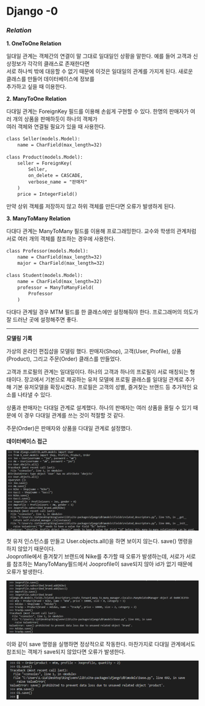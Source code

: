 # Django -0

### ***Relation***
**1. OneToOne Relation**

일대일 관계는 객체간의 연결이 말 그대로 일대일인 상황을 말한다. 예를 들어 고객과 신상정보가 각각의 클래스로 존재한다면  
서로 하나씩 밖에 대응할 수 없기 때문에 이것은 일대일의 관계를 가지게 된다. 새로운 클래스를 만들어 데이터베이스에 정보를  
추가하고 싶을 때 이용한다.

**2. ManyToOne Relation**

다대일 관계는 ForeignKey 필드를 이용해 손쉽게 구현할 수 있다. 한명의 판매자가 여러 개의 상품을 판매하듯이 하나의 객체가  
여러 객체와 연결될 필요가 있을 때 사용한다.

    class Seller(models.Model):
        name = CharField(max_length=32)
    
    class Product(models.Model):
        seller = ForeignKey(
            Seller,
            on_delete = CASCADE,
            verbose_name = "판매자"
        )
        price = IntegerField()

만약 상위 객체를 저장하지 않고 하위 객체를 만든다면 오류가 발생하게 된다.

**3. ManyToMany Relation**

다대다 관계는 ManyToMany 필드를 이용해 프로그래밍한다. 교수와 학생의 관계처럼 서로 여러 개의 객체를 참조하는 경우에 사용한다.

    class Professor(models.Model):
        name = CharField(max_length=32)
        major = CharField(max_length=32)
    
    class Student(models.Model):
        name = CharField(max_length=32)
        professor = ManyToManyField(
            Professor
        )

다대다 관계일 경우 MTM 필드를 한 클래스에만 설정해줘야 한다. 프로그래머의 의도가 잘 드러난 곳에 설정해주면 좋다.

*****

**모델링 기록**

가상의 온라인 편집샵을 모델링 했다. 판매자(Shop), 고객(User, Profile), 상품(Product), 그리고 주문(Order) 클래스를 만들었다.

고객과 프로필의 관계는 일대일이다. 하나의 고객과 하나의 프로필이 서로 매칭되는 형태이다. 장고에서 기본으로 제공하는 유저 모델에 프로필 클래스를 일대일 관계로 추가해 기본 유저모델을 확장시켰다. 프로필은 고객의 성별, 즐겨찾는 브랜드 등 추가적인 요소를 나타낼 수 있다.

상품과 판매자는 다대일 관계로 설계했다. 하나의 판매자는 여러 상품을 올릴 수 있기 때문에 이 경우 다대일 관계를 쓰는 것이 적절할 것 같다.

주문(Order)은 판매자와 상품을 다대일 관계로 설정했다.

**데이터베이스 접근**

![fig1](image/장고1.PNG)

첫 유저 인스턴스를 만들고 User.objects.all()을 하면 보이지 않는다. save() 명령을 하지 않았기 때문이다.  
Jooprofile에서 즐겨찾기 브랜드에 Nike를 추가할 때 오류가 발생하는데, 서로가 서로를 참조하는 ManyToMany필드에서 Jooprofile이 save되지 않아 id가 없기 때문에 오류가 발생한다.

![fig2](image/장고2.PNG)

이와 같이 save 명령을 실행하면 정상적으로 작동한다. 마찬가지로 다대일 관계에서도 참조되는 객체가 save되지 않았다면 오류가 발생한다.

![fig3](image/장고3.PNG)